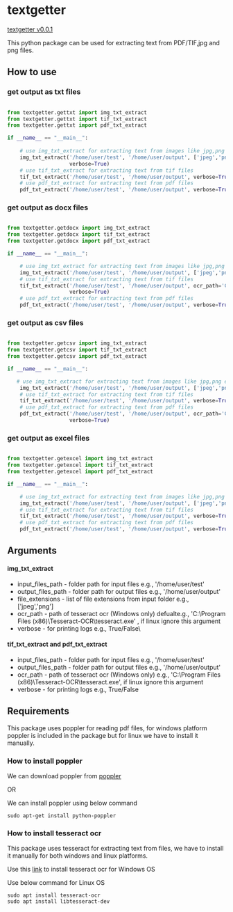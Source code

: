 # textgetter 

[textgetter v0.0.1](https://pypi.org/project/textgetter/)

This python package can be used for extracting text from PDF/TIF,jpg and png files.


## How to use

### get output as txt files 

```python

from textgetter.gettxt import img_txt_extract
from textgetter.gettxt import tif_txt_extract
from textgetter.gettxt import pdf_txt_extract

if __name__ == "__main__":
    
    # use img_txt_extract for extracting text from images like jpg,png etc
    img_txt_extract('/home/user/test', '/home/user/output', ['jpeg','png'],ocr_path='C:\\Program Files (x86)\\Tesseract-OCR\\tesseract.exe',
                    verbose=True)
    # use tif_txt_extract for extracting text from tif files
    tif_txt_extract('/home/user/test', '/home/user/output', verbose=True)
    # use pdf_txt_extract for extracting text from pdf files
    pdf_txt_extract('/home/user/test', '/home/user/output', verbose=True)

```

### get output as docx files 

```python

from textgetter.getdocx import img_txt_extract
from textgetter.getdocx import tif_txt_extract
from textgetter.getdocx import pdf_txt_extract

if __name__ == "__main__":

    # use img_txt_extract for extracting text from images like jpg,png etc
    img_txt_extract('/home/user/test', '/home/user/output', ['jpeg','png'], verbose=True)
    # use tif_txt_extract for extracting text from tif files
    tif_txt_extract('/home/user/test', '/home/user/output', ocr_path='C:\\Program Files (x86)\\Tesseract-OCR\\tesseract.exe',
                    verbose=True)
    # use pdf_txt_extract for extracting text from pdf files
    pdf_txt_extract('/home/user/test', '/home/user/output', verbose=True)


```
### get output as csv files 

```python

from textgetter.getcsv import img_txt_extract
from textgetter.getcsv import tif_txt_extract
from textgetter.getcsv import pdf_txt_extract

if __name__ == "__main__":

   # use img_txt_extract for extracting text from images like jpg,png etc
    img_txt_extract('/home/user/test', '/home/user/output', ['jpeg','png'], verbose=True)
    # use tif_txt_extract for extracting text from tif files
    tif_txt_extract('/home/user/test', '/home/user/output', verbose=True)
    # use pdf_txt_extract for extracting text from pdf files
    pdf_txt_extract('/home/user/test', '/home/user/output', ocr_path='C:\\Program Files (x86)\\Tesseract-OCR\\tesseract.exe',
                    verbose=True)


```
### get output as excel files 

```python

from textgetter.getexcel import img_txt_extract
from textgetter.getexcel import tif_txt_extract
from textgetter.getexcel import pdf_txt_extract

if __name__ == "__main__":

    # use img_txt_extract for extracting text from images like jpg,png etc
    img_txt_extract('/home/user/test', '/home/user/output', ['jpeg','png'], verbose=True)
    # use tif_txt_extract for extracting text from tif files
    tif_txt_extract('/home/user/test', '/home/user/output', verbose=True)
    # use pdf_txt_extract for extracting text from pdf files
    pdf_txt_extract('/home/user/test', '/home/user/output', verbose=True)


```

## Arguments 

#### img_txt_extract

* input_files_path - folder path for input files e.g., '/home/user/test'
* output_files_path - folder path for output files e.g., '/home/user/output'
* file_extensions - list of file extensions from input folder e.g., ['jpeg','png']
* ocr_path - path of tesseract ocr (Windows only) defualte.g., 'C:\\Program Files (x86)\\Tesseract-OCR\\tesseract.exe' , if linux ignore this argument
* verbose - for printing logs e.g., True/False\

#### tif_txt_extract and pdf_txt_extract

* input_files_path - folder path for input files e.g., '/home/user/test'
* output_files_path - folder path for output files e.g., '/home/user/output'
* ocr_path - path of tesseract ocr (Windows only) e.g., 'C:\\Program Files (x86)\\Tesseract-OCR\\tesseract.exe', if linux ignore this argument
* verbose - for printing logs e.g., True/False


## Requirements

This package uses poppler for reading pdf files, for windows platform poppler is included in the package but for linux we have to install it manually.

### How to install poppler

We can download poppler from [poppler](https://poppler.freedesktop.org/) 

OR

We can install poppler using below command 

```
sudo apt-get install python-poppler
```
### How to install tesseract ocr

This package uses tesseract for extracting text from files, we have to install it manually for both windows and linux platforms.

Use this [link](https://digi.bib.uni-mannheim.de/tesseract/) to install tesseract ocr for Windows OS

Use below command for Linux OS

```
sudo apt install tesseract-ocr
sudo apt install libtesseract-dev
```